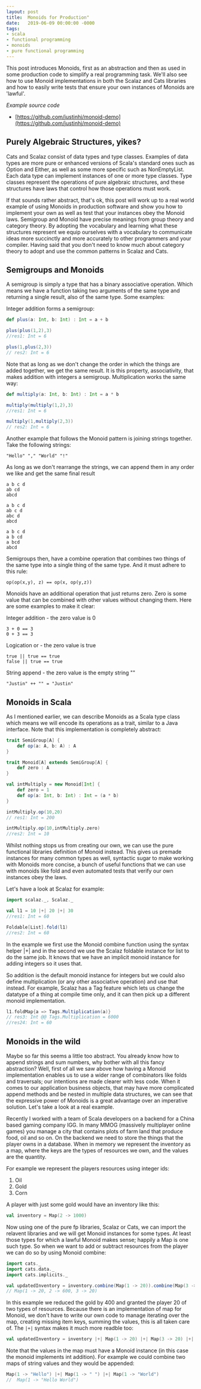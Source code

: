 ```yaml
---
layout: post
title:  Monoids for Production"
date:   2019-06-09 00:00:00 -0000
tags:
- scala
- functional programming
- monoids
- pure functional programming
---
```


This post introduces Monoids, first as an abstraction and then as used in some production code to simplify a real programming task. We'll also see how to use Monoid implementations in both the Scalaz and Cats libraries and how to easily write tests that ensure your own instances of Monoids are 'lawful'.

_Example source code_
- [https://github.com/justinhj/monoid-demo](https://github.com/justinhj/monoid-demo)

## Purely Algebraic Structures, yikes?

Cats and Scalaz consist of data types and type classes. Examples of data types are more pure or enhanced versions of Scala's standard ones such as Option and Either, as well as some more specific such as NonEmptyList. Each data type can implement instances of one or more type classes. Type classes represent the operations of pure algebraic structures, and these structures have laws that control how those operations must work. 

If that sounds rather abstract, that's ok, this post will work up to a real world example of using Monoids in production software and show you how to implement your own as well as test that your instances obey the Monoid laws. Semigroup and Monoid have precise meanings from group theory and category theory. By adopting the vocabulary and learning what these structures represent we equip ourselves with a vocabulary to communicate ideas more succinctly and more accurately to other programmers and your compiler. Having said that you don't need to know much about category theory to adopt and use the common patterns in Scalaz and Cats.

## Semigroups and Monoids

A semigroup is simply a type that has a binary associative operation. Which means we have a function taking two arguments of the same type and returning a single result, also of the same type. Some examples:

Integer addition forms a semigroup:

```scala
def plus(a: Int, b: Int) : Int = a + b

plus(plus(1,2),3) 
//res1: Int = 6

plus(1,plus(2,3)) 
// res2: Int = 6
```

Note that as long as we don't change the order in which the things are added together, we get the same result. It is this property, associativity, that makes addition with integers a semigroup. Multiplication works the same way:

```scala
def multiply(a: Int, b: Int) : Int = a * b

multiply(multiply(1,2),3) 
//res1: Int = 6

multiply(1,multiply(2,3)) 
// res2: Int = 6
```

Another example that follows the Monoid pattern is joining strings together. Take the following strings:

`"Hello" "," "World" "!"`

As long as we don't rearrange the strings, we can append them in any order we like and get the same final result

```
a b c d
ab cd
abcd
```

```
a b c d
ab c d
abc d
abcd
```

```
a b c d
a b cd
a bcd
abcd
```

Semigroups then, have a combine operation that combines two things of the same type into a single thing of the same type. And it must adhere to this rule:

`op(op(x,y), z) == op(x, op(y,z))`

Monoids have an additional operation that just returns zero. Zero is some value that can be combined with other values without changing them. Here are some examples to make it clear:

Integer addition - the zero value is 0
```
3 + 0 == 3
0 + 3 == 3
```

Logication or - the zero value is true
```
true || true == true
false || true == true
```

String append - the zero value is the empty string ""
```
"Justin" ++ "" = "Justin"
```

## Monoids in Scala

As I mentioned earlier, we can describe Monoids as a Scala type class which means we will encode its operations as a trait, similar to a Java interface. Note that this implementation is completely abstract:

```scala
trait SemiGroup[A] {
	def op(a: A, b: A) : A
}

trait Monoid[A] extends SemiGroup[A] {
	def zero : A
}

val intMultiply = new Monoid[Int] {
    def zero = 1
	def op(a: Int, b: Int) : Int = (a * b)
}

intMultiply.op(10,20) 
// res1: Int = 200

intMultiply.op(10,intMultiply.zero) 
//res2: Int = 10
```

Whilst nothing stops us from creating our own, we can use the pure functional libraries definition of Monoid instead. This gives us premade instances for many common types as well, syntactic sugar to make working with Monoids more concise, a bunch of useful functions that we can use with monoids like fold and even automated tests that verify our own instances obey the laws.

Let's have a look at Scalaz for example:

```scala
import scalaz._, Scalaz._

val l1 = 10 |+| 20 |+| 30 
//res1: Int = 60 

Foldable[List].fold(l1)
//res2: Int = 60
```

In the example we first use the Monoid combine function using the syntax helper |+| and in the second we use the Scalaz foldable instance for list to do the same job. It knows that we have an implicit monoid instance for adding integers so it uses that.

So addition is the default monoid instance for integers but we could also define multiplication (or any other associative operation) and use that instead. For example, Scalaz has a Tag feature which lets us change the datatype of a thing at compile time only, and it can then pick up a different monoid implementation.

```scala
l1.foldMap{a => Tags.Multiplication(a)}
// res3: Int @@ Tags.Multiplication = 6000
//res24: Int = 60
```

## Monoids in the wild

Maybe so far this seems a little too abstract. You already know how to append strings and sum numbers, why bother with all this fancy abstraction? Well, first of all we saw above how having a Monoid implementation enables us to use a wider range of combinators like folds and traversals; our intentions are made clearer with less code. When it comes to our application business objects, that may have more complicated append methods and be nested in multiple data structures, we can see that the expressive power of Monoids is a great advantage over an imperative solution. Let's take a look at a real example.

Recently I worked with a team of Scala developers on a backend for a China based gaming company IGG. In many MMOG (massively multiplayer online games) you manage a city that contains plots of farm land that produce food, oil and so on. On the backend we need to store the things that the player owns in a database. When in memory we represent the
 inventory as a map, where the keys are the types of resources we own, and the values are the quantity.
 
For example we represent the players resources using integer ids:

1. Oil
2. Gold
3. Corn
 
 A player with just some gold would have an inventory like this:
 

```scala
val inventory = Map(2 -> 1000)
 ```

Now using one of the pure fp libraries, Scalaz or Cats, we can import the relavent libraries and we will get Monoid instances for some types. At least those types for which a lawful Monoid makes sense; happily a Map is one such type. So when we want to add or subtract resources from the player we can do so by using Monoid combine:

```scala
import cats._
import cats.data._
import cats.implicits._

val updatedInventory = inventory.combine(Map(1 -> 20)).combine(Map(3 -> 20)).combine(Map(2 -> -400)) 
// Map(1 -> 20, 2 -> 600, 3 -> 20)
```

In this example we reduced the gold by 400 and granted the player 20 of two types of resources. Because there is an implementation of map for Monoid, we don't have to write our own code to manage iterating over the map, creating missing item keys, summing the values, this is all taken care of. The `|+|` syntax makes it much more readble too:

```scala
val updatedInventory = inventory |+| Map(1 -> 20) |+| Map(3 -> 20) |+| Map(2 -> -400)`
```

Note that the values in the map must have a Monoid instance (in this case the monoid implements int addition). For example we could combine two maps of string values and they would be appended:

```scala
Map(1 -> "Hello") |+| Map(1 -> " ") |+| Map(1 -> "World")
//  Map(1 -> "Hello World")
```




 

